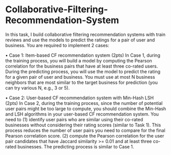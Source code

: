# Collaborative-Filtering-Recommendation-System

In this task, I build collaborative filtering recommendation systems with train reviews and use the models to predict the ratings for a pair of user and business. You are required to implement 2 cases:

• Case 1: Item-based CF recommendation system (2pts)
In Case 1, during the training process, you will build a model by computing the Pearson correlation for the business pairs that have at least three co-rated users. During the predicting process, you will use the model to predict the rating for a given pair of user and business. You must use at most N business neighbors that are most similar to the target business for prediction (you can try various N, e.g., 3 or 5).

• Case 2: User-based CF recommendation system with Min-Hash LSH (2pts)
In Case 2, during the training process, since the number of potential user pairs might be too large to compute, you should combine the Min-Hash and LSH algorithms in your user-based CF recommendation system. You need to (1) identify user pairs who are similar using their co-rated businesses without considering their rating scores (similar to Task 1). This process reduces the number of user pairs you need to compare for the final Pearson correlation score. (2) compute the Pearson correlation for the user pair candidates that have Jaccard similarity >= 0.01 and at least three co-rated businesses. The predicting process is similar to Case 1.
